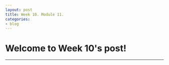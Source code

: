 ```yaml
---
layout: post
title: Week 10. Module 11.
categories:
- blog
---
```


# Welcome to Week 10's post!

---
